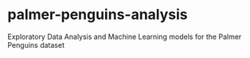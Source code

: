 # palmer-penguins-analysis
Exploratory Data Analysis and Machine Learning models for the Palmer Penguins dataset
